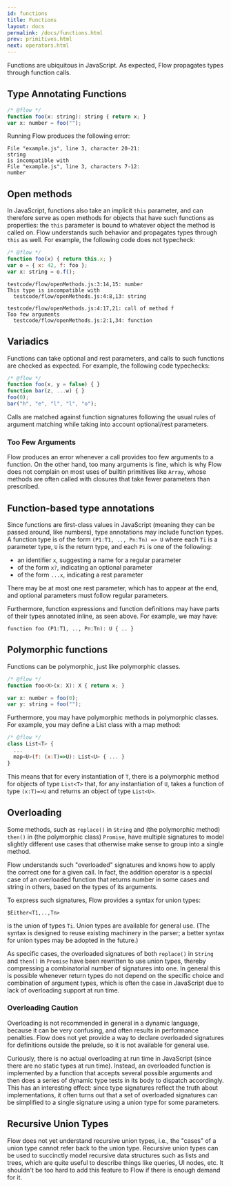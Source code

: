 ```yaml
---
id: functions
title: Functions
layout: docs
permalink: /docs/functions.html
prev: primitives.html
next: operators.html
---
```


Functions are ubiquitous in JavaScript. As expected, Flow propagates types through function calls.

## Type Annotating Functions

```javascript
/* @flow */
function foo(x: string): string { return x; }
var x: number = foo("");
```

Running Flow produces the following error:

```
File "example.js", line 3, character 20-21:
string
is incompatible with
File "example.js", line 3, characters 7-12:
number
```

## Open methods

In JavaScript, functions also take an implicit `this` parameter, and can
therefore serve as open methods for objects that have such functions as
properties: the `this` parameter is bound to whatever object the method is
called on. Flow understands such behavior and propagates types through `this`
as well. For example, the following code does not typecheck:

```javascript
/* @flow */
function foo(x) { return this.x; }
var o = { x: 42, f: foo };
var x: string = o.f();
```

```
testcode/flow/openMethods.js:3:14,15: number
This type is incompatible with
  testcode/flow/openMethods.js:4:8,13: string

testcode/flow/openMethods.js:4:17,21: call of method f
Too few arguments
  testcode/flow/openMethods.js:2:1,34: function
```


## Variadics

Functions can take optional and rest parameters, and calls to such functions
are checked as expected. For example, the following code typechecks:

```javascript
/* @flow */
function foo(x, y = false) { }
function bar(z, ...w) { }
foo(0);
bar("h", "e", "l", "l", "o");
```

Calls are matched against function signatures following the usual rules of
argument matching while taking into account optional/rest parameters.

### Too Few Arguments

Flow produces an error whenever a call provides too few arguments to a
function. On the other hand, too many arguments is fine, which is why Flow
does not complain on most uses of builtin primitives like `Array`, whose
methods are often called with closures that take fewer parameters than
prescribed.

## Function-based type annotations

Since functions are first-class values in JavaScript (meaning they can be
passed around, like numbers), type annotations may include function types. A
function type is of the form `(P1:T1, .., Pn:Tn) => U` where each `Ti` is a
parameter type, `U` is the return type, and each `Pi` is one of the following:

- an identifier `x`, suggesting a name for a regular parameter
- of the form `x?`, indicating an optional parameter
- of the form `...x`, indicating a rest parameter

There may be at most one rest parameter, which has to appear at the end, and
optional parameters must follow regular parameters.

Furthermore, function expressions and function definitions may have parts of
their types annotated inline, as seen above. For example, we may have:

`function foo (P1:T1, .., Pn:Tn): U { .. }`

## Polymorphic functions
Functions can be polymorphic, just like polymorphic classes.

```javascript
/* @flow */
function foo<X>(x: X): X { return x; }

var x: number = foo(0);
var y: string = foo("");
```

Furthermore, you may have polymorphic methods in polymorphic classes. For
example, you may define a List class with a map method:

```javascript
/* @flow */
class List<T> {
  ...
  map<U>(f: (x:T)=>U): List<U> { ... }
}
```

This means that for every instantiation of `T`, there is a polymorphic method
for objects of type `List<T>` that, for any instantiation of `U`, takes a
function of type `(x:T)=>U` and returns an object of type `List<U>`.

## Overloading

Some methods, such as `replace()` in `String` and (the polymorphic method)
`then()` in (the polymorphic class) `Promise`, have multiple signatures to
model slightly different use cases that otherwise make sense to group into a single method.

Flow understands such "overloaded" signatures and knows how to apply the
correct one for a given call. In fact, the addition operator is a special case
of an overloaded function that returns number in some cases and string in
others, based on the types of its arguments.

To express such signatures, Flow provides a syntax for union types:

`$Either<T1,..,Tn>`

is the union of types `Ti`. Union types are available for general use. (The
syntax is designed to reuse existing machinery in the parser; a better syntax
for union types may be adopted in the future.)

As specific cases, the overloaded signatures of both `replace()` in `String` and `then()` in `Promise` have been rewritten to use union types, thereby compressing a combinatorial number of signatures into one. In general this is possible whenever return types do not depend on the specific choice and combination of argument types, which is often the case in JavaScript due to lack of overloading support at run time.

### Overloading Caution

Overloading is not recommended in general in a dynamic language, because it
can be very confusing, and often results in performance penalties. Flow does not yet provide a way to declare overloaded signatures for definitions outside the prelude, so it is not available for general use.

Curiously, there is no actual overloading at run time in JavaScript (since
there are no static types at run time). Instead, an overloaded function is
implemented by a function that accepts several possible arguments and then
does a series of dynamic type tests in its body to dispatch accordingly. This
has an interesting effect: since type signatures reflect the truth about
implementations, it often turns out that a set of overloaded signatures can be
simplified to a single signature using a union type for some parameters.

## Recursive Union Types

Flow does not yet understand recursive union types, i.e., the "cases" of a
union type cannot refer back to the union type. Recursive union types can be
used to succinctly model recursive data structures such as lists and trees,
which are quite useful to describe things like queries, UI nodes, etc. It
shouldn't be too hard to add this feature to Flow if there is enough demand
for it.
